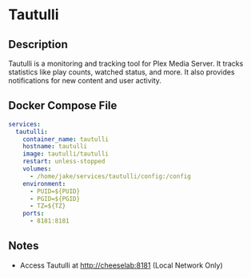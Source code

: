 # Tautulli

## Description

Tautulli is a monitoring and tracking tool for Plex Media Server. It tracks statistics like play counts, watched status, and more. It also provides notifications for new content and user activity.

## Docker Compose File

```yaml
services:
  tautulli:
    container_name: tautulli
    hostname: tautulli
    image: tautulli/tautulli
    restart: unless-stopped
    volumes:
      - /home/jake/services/tautulli/config:/config
    environment:
      - PUID=${PUID}
      - PGID=${PGID}
      - TZ=${TZ}
    ports:
      - 8181:8181
```

## Notes

- Access Tautulli at [http://cheeselab:8181](http://cheeselab:8181) (Local Network Only)